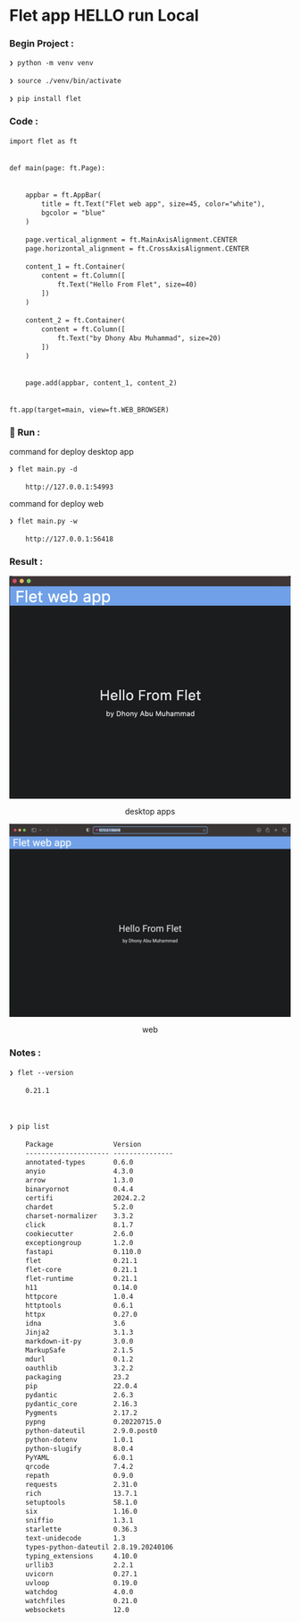 # Flet app HELLO run Local


### Begin Project :

    ❯ python -m venv venv

    ❯ source ./venv/bin/activate

    ❯ pip install flet


### Code :

    import flet as ft


    def main(page: ft.Page):


        appbar = ft.AppBar(
            title = ft.Text("Flet web app", size=45, color="white"),
            bgcolor = "blue"
        )

        page.vertical_alignment = ft.MainAxisAlignment.CENTER
        page.horizontal_alignment = ft.CrossAxisAlignment.CENTER

        content_1 = ft.Container(
            content = ft.Column([
                ft.Text("Hello From Flet", size=40)
            ])
        )

        content_2 = ft.Container(
            content = ft.Column([
                ft.Text("by Dhony Abu Muhammad", size=20)
            ])
        )


        page.add(appbar, content_1, content_2)


    ft.app(target=main, view=ft.WEB_BROWSER)


### &#x1F3C3; Run :

command for deploy desktop app

    ❯ flet main.py -d 

        http://127.0.0.1:54993


command for deploy web

    ❯ flet main.py -w

        http://127.0.0.1:56418


### Result :

<p align="center">
    <img src="./gambar-petunjuk/ss_desk_app_flet.png" alt="ss_desk_app_flet" style="display: block; margin: 0 auto;">
</p>
<p align="center">desktop apps</p>

<p align="center">
    <img src="./gambar-petunjuk/ss_web_flet.png" alt="ss_web_flet" style="display: block; margin: 0 auto;">
</p>
<p align="center">web</p>


### Notes :

    ❯ flet --version

        0.21.1



    ❯ pip list

        Package               Version
        --------------------- ---------------
        annotated-types       0.6.0
        anyio                 4.3.0
        arrow                 1.3.0
        binaryornot           0.4.4
        certifi               2024.2.2
        chardet               5.2.0
        charset-normalizer    3.3.2
        click                 8.1.7
        cookiecutter          2.6.0
        exceptiongroup        1.2.0
        fastapi               0.110.0
        flet                  0.21.1
        flet-core             0.21.1
        flet-runtime          0.21.1
        h11                   0.14.0
        httpcore              1.0.4
        httptools             0.6.1
        httpx                 0.27.0
        idna                  3.6
        Jinja2                3.1.3
        markdown-it-py        3.0.0
        MarkupSafe            2.1.5
        mdurl                 0.1.2
        oauthlib              3.2.2
        packaging             23.2
        pip                   22.0.4
        pydantic              2.6.3
        pydantic_core         2.16.3
        Pygments              2.17.2
        pypng                 0.20220715.0
        python-dateutil       2.9.0.post0
        python-dotenv         1.0.1
        python-slugify        8.0.4
        PyYAML                6.0.1
        qrcode                7.4.2
        repath                0.9.0
        requests              2.31.0
        rich                  13.7.1
        setuptools            58.1.0
        six                   1.16.0
        sniffio               1.3.1
        starlette             0.36.3
        text-unidecode        1.3
        types-python-dateutil 2.8.19.20240106
        typing_extensions     4.10.0
        urllib3               2.2.1
        uvicorn               0.27.1
        uvloop                0.19.0
        watchdog              4.0.0
        watchfiles            0.21.0
        websockets            12.0